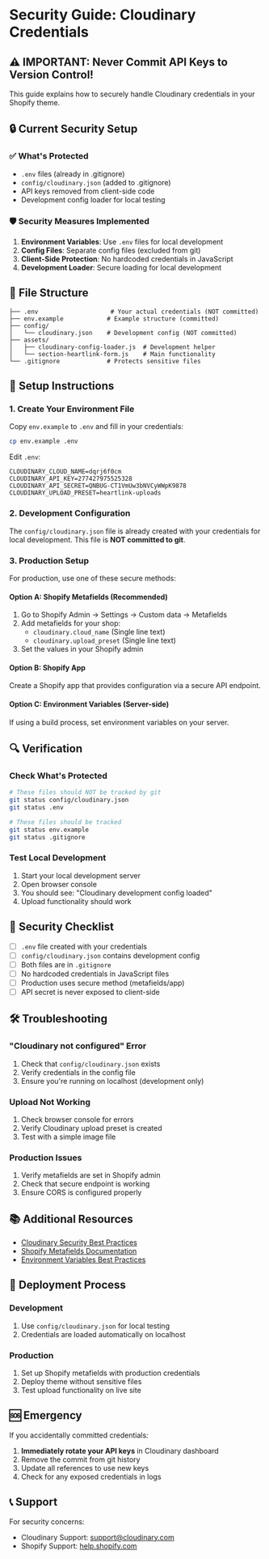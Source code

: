 # Security Guide: Cloudinary Credentials

## ⚠️ IMPORTANT: Never Commit API Keys to Version Control!

This guide explains how to securely handle Cloudinary credentials in your Shopify theme.

## 🔒 Current Security Setup

### ✅ What's Protected
- `.env` files (already in .gitignore)
- `config/cloudinary.json` (added to .gitignore)
- API keys removed from client-side code
- Development config loader for local testing

### 🛡️ Security Measures Implemented

1. **Environment Variables**: Use `.env` files for local development
2. **Config Files**: Separate config files (excluded from git)
3. **Client-Side Protection**: No hardcoded credentials in JavaScript
4. **Development Loader**: Secure loading for local development

## 📁 File Structure

```
├── .env                    # Your actual credentials (NOT committed)
├── env.example            # Example structure (committed)
├── config/
│   └── cloudinary.json    # Development config (NOT committed)
├── assets/
│   ├── cloudinary-config-loader.js  # Development helper
│   └── section-heartlink-form.js    # Main functionality
└── .gitignore             # Protects sensitive files
```

## 🚀 Setup Instructions

### 1. Create Your Environment File

Copy `env.example` to `.env` and fill in your credentials:

```bash
cp env.example .env
```

Edit `.env`:
```env
CLOUDINARY_CLOUD_NAME=dqrj6f0cm
CLOUDINARY_API_KEY=277427975525328
CLOUDINARY_API_SECRET=QNBUG-CT1VmUw3bNVCyWWpK9878
CLOUDINARY_UPLOAD_PRESET=heartlink-uploads
```

### 2. Development Configuration

The `config/cloudinary.json` file is already created with your credentials for local development. This file is **NOT committed to git**.

### 3. Production Setup

For production, use one of these secure methods:

#### Option A: Shopify Metafields (Recommended)
1. Go to Shopify Admin → Settings → Custom data → Metafields
2. Add metafields for your shop:
   - `cloudinary.cloud_name` (Single line text)
   - `cloudinary.upload_preset` (Single line text)
3. Set the values in your Shopify admin

#### Option B: Shopify App
Create a Shopify app that provides configuration via a secure API endpoint.

#### Option C: Environment Variables (Server-side)
If using a build process, set environment variables on your server.

## 🔍 Verification

### Check What's Protected
```bash
# These files should NOT be tracked by git
git status config/cloudinary.json
git status .env

# These files should be tracked
git status env.example
git status .gitignore
```

### Test Local Development
1. Start your local development server
2. Open browser console
3. You should see: "Cloudinary development config loaded"
4. Upload functionality should work

## 🚨 Security Checklist

- [ ] `.env` file created with your credentials
- [ ] `config/cloudinary.json` contains development config
- [ ] Both files are in `.gitignore`
- [ ] No hardcoded credentials in JavaScript files
- [ ] Production uses secure method (metafields/app)
- [ ] API secret is never exposed to client-side

## 🛠️ Troubleshooting

### "Cloudinary not configured" Error
1. Check that `config/cloudinary.json` exists
2. Verify credentials in the config file
3. Ensure you're running on localhost (development only)

### Upload Not Working
1. Check browser console for errors
2. Verify Cloudinary upload preset is created
3. Test with a simple image file

### Production Issues
1. Verify metafields are set in Shopify admin
2. Check that secure endpoint is working
3. Ensure CORS is configured properly

## 📚 Additional Resources

- [Cloudinary Security Best Practices](https://cloudinary.com/documentation/security)
- [Shopify Metafields Documentation](https://help.shopify.com/en/manual/metafields)
- [Environment Variables Best Practices](https://12factor.net/config)

## 🔄 Deployment Process

### Development
1. Use `config/cloudinary.json` for local testing
2. Credentials are loaded automatically on localhost

### Production
1. Set up Shopify metafields with production credentials
2. Deploy theme without sensitive files
3. Test upload functionality on live site

## 🆘 Emergency

If you accidentally committed credentials:

1. **Immediately rotate your API keys** in Cloudinary dashboard
2. Remove the commit from git history
3. Update all references to use new keys
4. Check for any exposed credentials in logs

## 📞 Support

For security concerns:
- Cloudinary Support: [support@cloudinary.com](mailto:support@cloudinary.com)
- Shopify Support: [help.shopify.com](https://help.shopify.com) 